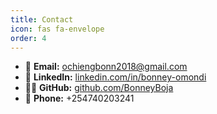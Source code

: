 ```yaml
---
title: Contact
icon: fas fa-envelope
order: 4
---
```

- 📧 **Email:** [ochiengbonn2018@gmail.com](mailto:ochiengbonn2018@gmail.com)  
- 💼 **LinkedIn:** [linkedin.com/in/bonney-omondi](https://linkedin.com/in/bonney-omondi)  
- 🧑‍💻 **GitHub:** [github.com/BonneyBoja](https://github.com/BonneyBoja)  
- 📱 **Phone:** +254740203241

